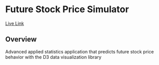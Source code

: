# Future Stock Price Simulator

[Live Link](https://bcutler94.github.io/Monte-Carlo-JS/)

## Overview

Advanced applied statistics application that predicts future stock price behavior with the D3 data visualization library
